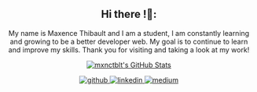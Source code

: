 <div align="center">

## **Hi there !👋:**

My name is Maxence Thibault and I am a student, I am constantly learning and growing to be a better developer web. My goal is to continue to learn and improve my skills. Thank you for visiting and taking a look at my work!
</div>

<p align="center">
  <a href="https://awesome-github-stats.azurewebsites.net/index.html??cardType=octocat&theme=github-dark&preferLogin=false">
    <img  alt="mxnctblt's GitHub Stats" src="https://awesome-github-stats.azurewebsites.net/user-stats/mxnctblt?cardType=octocat&theme=github-dark&preferLogin=false" />
  </a>
</p>

<div align="center">
    <a href="https://github.com/mxnctblt" target="_blank" rel="noreferrer">
        <img src=https://img.shields.io/badge/github-%2324292e.svg?&style=for-the-badge&logo=github&logoColor=white alt=github style="margin-bottom: 5px;" />
    </a>
    <a href="https://www.linkedin.com/in/maxence-thibault" target="_blank" rel="noreferrer">
        <img src=https://img.shields.io/badge/linkedin-%231E77B5.svg?&style=for-the-badge&logo=linkedin&logoColor=white alt=linkedin style="margin-bottom: 5px;" />
    </a>
    <a href="https://medium.com/@thibaultmaxence44" target="_blank" rel="noreferrer">
        <img src=https://img.shields.io/badge/medium-%23292929.svg?&style=for-the-badge&logo=medium&logoColor=white alt=medium style="margin-bottom: 5px;" />
    </a>
</div>

